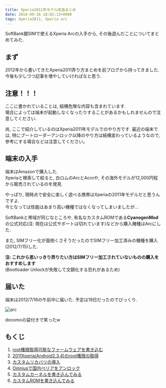 ```yaml
---
title: Xperia2011年モデル改造まとめ
date: 2014-09-26 18:02:13+0900
tags: Xperia2011, Xperia arc
---
```


SoftBank銀SIMで使えるXperia Arcの入手から, その後遊んだことについてまとめてみた.

## まず
2012年から書いてきたXperia2011弄り方まとめを前ブログから持ってきました.  
今後も少しづつ記事を増やしていければなと思う.

## 注意！！！

ここに書かれていることは, 結構危険な内容も含まれています.  
場合によっては端末が起動しなくなったりすることがあるかもしれませんので注意してください.

尚, ここで紹介しているのはXperia2011年モデルでのやり方です.
最近の端末では, 特にブートローダーアンロック以降のやり方は結構変わっているようなので, 参考にする場合などは注意してください。

## 端末の入手

端末はAmazonで購入した.  
Xperiaと検索して絞ると, 白ロムのArcとAcroや, その海外モデルが12,000円程から販売されているのを発見.

やっぱり, 現時点で安全に楽しく遊べる携帯はXperiaの2011年モデルだと思うんですよ.  
今となっては性能はあまり高い機種ではなくなってしまいましたが...

SoftBankと帯域が同じなところや, 有名なカスタムROMである**CyanogenMod**の公式対応(注: 現在は公式サポートは切れています)などから購入機種はArcにした.

また, SIMフリー化が面倒くさそうだったのでSIMフリー加工済みの機種を購入(2012/7/15)した.

**注: これから思いっきり弄りたい方はSIMフリー加工されていないものの購入をおすすめします**  
(Bootloader Unlockが失敗して文鎮化する恐れがあるため)

## 届いた
端末は2012/7/16の午前中に届いた. 予定は19日だったのでびっくり.

![arc](https://lh4.googleusercontent.com/-hXcmfDGTZfo/UAP7NLTIMnI/AAAAAAAACRQ/EnIXI7zIwJ0/s640/DSC061362.jpg)

docomoの袋付きで笑ったw

## もくじ

1. [root権限取得可能なファームウェアを書き込む](/entry/2013/01/08/Xperia2011_Flash_Rootable_ROM/)
2. [2011Xperia(Android2.3.4)のroot権限の取得](/entry/2013/01/08/Xperia2011_Rooting/)
3. [カスタムリカバリの導入](/entry/2013/01/08/Xperia2011_Flash_Custom_Recovery/)
4. [Omniusで国内ペリアをアンロック](/entry/2013/03/09/Xperia2011_Bootloader_Unlock_with_Omnius/)
5. [カスタムカーネルを書き込んでみる](/entry/2013/03/09/Xperia2011_Flash_Custom_Kernel/)
6. [カスタムROMを書き込んでみる](/entry/2013/06/29/Xperia2011_Flash_Custom_ROM/)
